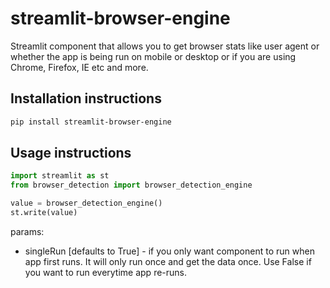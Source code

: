 # streamlit-browser-engine

Streamlit component that allows you to get browser stats like user agent or whether the app is being run on mobile or desktop or if you are using Chrome, Firefox, IE etc and more.

## Installation instructions

```sh
pip install streamlit-browser-engine
```

## Usage instructions

```python
import streamlit as st
from browser_detection import browser_detection_engine

value = browser_detection_engine()
st.write(value)

```

params:
- singleRun [defaults to True] - if you only want component to run when app first runs. It will only run once and get the data once. Use False if you want to run everytime app re-runs. 
